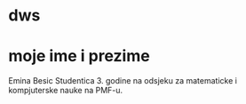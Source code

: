 # dws
# moje ime i prezime 
Emina Besic
Studentica 3. godine na odsjeku za matematicke i kompjuterske nauke na PMF-u.

